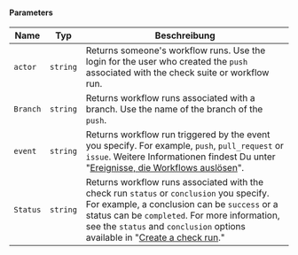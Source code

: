 #### Parameters

| Name     | Typ      | Beschreibung                                                                                                                                                                                                                                                                                                   |
| -------- | -------- | -------------------------------------------------------------------------------------------------------------------------------------------------------------------------------------------------------------------------------------------------------------------------------------------------------------- |
| `actor`  | `string` | Returns someone's workflow runs. Use the login for the user who created the `push` associated with the check suite or workflow run.                                                                                                                                                                            |
| `Branch` | `string` | Returns workflow runs associated with a branch. Use the name of the branch of the `push`.                                                                                                                                                                                                                      |
| `event`  | `string` | Returns workflow run triggered by the event you specify. For example, `push`, `pull_request` or `issue`. Weitere Informationen findest Du unter "[Ereignisse, die Workflows auslösen](/actions/automating-your-workflow-with-github-actions/events-that-trigger-workflows)".                                   |
| `Status` | `string` | Returns workflow runs associated with the check run `status` or `conclusion` you specify. For example, a conclusion can be `success` or a status can be `completed`. For more information, see the `status` and `conclusion` options available in "[Create a check run](/v3/checks/runs/#create-a-check-run)." |
